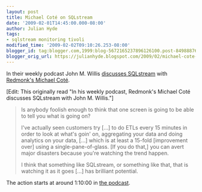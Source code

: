 ```yaml
---
layout: post
title: Michael Coté on SQLstream
date: '2009-02-01T14:45:00.000-08:00'
author: Julian Hyde
tags:
- sqlstream monitoring tivoli
modified_time: '2009-02-02T09:10:26.253-08:00'
blogger_id: tag:blogger.com,1999:blog-5672165237896126100.post-8498887698576151172
blogger_orig_url: https://julianhyde.blogspot.com/2009/02/michael-cote-on-sqlstream.html
---
```


In their weekly podcast John M. Willis
[discusses SQLstream](https://www.redmonk.com/cote/2009/01/31/it-management-podcast-34-cloud-taxonomy-scom-realtime-data-warehousing/)
with [Redmonk's Michael Coté](https://www.redmonk.com/cote/about/).

[Edit: This originally read "In his weekly podcast, Redmonk's Michael
Coté discusses SQLstream with John M. Willis."]

> Is anybody foolish enough to think that one screen is going to be
> able to tell you what is going on?
>
> I've actually seen customers try [...] to do ETLs every 15 minutes
> in order to look at what's goin' on, aggregating your data and doing
> analytics on your data, [...] which is at least a 15-fold
> [improvement over] using a single-pane-of-glass. [If you do that,]
> you can avert major disasters because you're watching the trend
> happen.
>
> I think that something like SQLstream, or something like that, that
> is watching it as it goes [...] has brilliant potential.

The action starts at around 1:10:00 in
[the podcast](https://media.libsyn.com/media/redmonk/itmanagement034.mp3).
